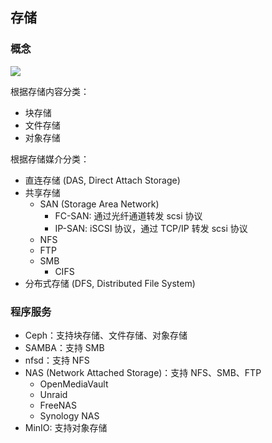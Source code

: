 ## 存储

### 概念

![](https://www.thomas-krenn.com/de/wikiDE/images/e/e0/Linux-storage-stack-diagram_v4.10.png)

根据存储内容分类：

- 块存储
- 文件存储
- 对象存储

根据存储媒介分类：

- 直连存储 (DAS, Direct Attach Storage)
- 共享存储
  - SAN (Storage Area Network)
    - FC-SAN: 通过光纤通道转发 scsi 协议
    - IP-SAN: iSCSI 协议，通过 TCP/IP 转发 scsi 协议
  - NFS
  - FTP
  - SMB
    - CIFS
- 分布式存储 (DFS, Distributed File System)

### 程序服务

- Ceph：支持块存储、文件存储、对象存储
- SAMBA：支持 SMB
- nfsd：支持 NFS
- NAS (Network Attached Storage)：支持 NFS、SMB、FTP
  - OpenMediaVault
  - Unraid
  - FreeNAS
  - Synology NAS
- MinIO: 支持对象存储

